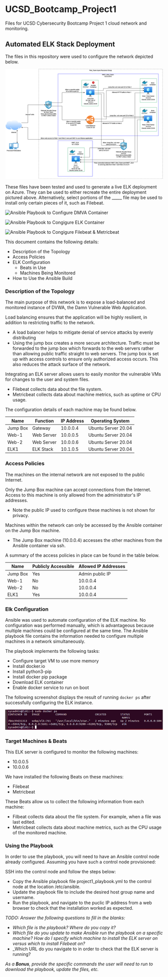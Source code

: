 # UCSD_Bootcamp_Project1
Files for UCSD Cybersecurity Bootcamp Project 1 cloud network and monitoring.

## Automated ELK Stack Deployment

The files in this repository were used to configure the network depicted below.

![alt text](Diagrams/Cloud_Project_Network.drawio.png)

These files have been tested and used to generate a live ELK deployment on Azure. They can be used to either recreate the entire deployment pictured above. Alternatively, select portions of the _____ file may be used to install only certain pieces of it, such as Filebeat.

![Ansible Playbook to Configure DMVA Container](Ansible/my_playbook.yml)

![Ansible Playbook to Congigure ELK Container](Ansible/project1_playbook.yml)

![Ansible Playbook to Congigure Filebeat & Metricbeat](Ansible/filebeat-playbook.yml)

This document contains the following details:
- Description of the Topology
- Access Policies
- ELK Configuration
  - Beats in Use
  - Machines Being Monitored
- How to Use the Ansible Build


### Description of the Topology

The main purpose of this network is to expose a load-balanced and monitored instance of DVWA, the Damn Vulnerable Web Application.

Load balancing ensures that the application will be highly resilient, in addition to restricting traffic to the network.
- A load balancer helps to mitigate denial of service attacks by evenly distributing
- Using the jump box creates a more secure architecture. Traffic must be forwarded to the jump box which forwards to the web servers rather than allowing public traffic straight to web servers. The jump box is set up with access controls to ensure only authorized access occurs. This also reduces the attack surface of the network.

Integrating an ELK server allows users to easily monitor the vulnerable VMs for changes to the user and system files.
- Filebeat collects data about the file system.
- Metricbeat collects data about machine metrics, such as uptime or CPU usage.

The configuration details of each machine may be found below.

| Name     | Function   | IP Address | Operating System    |
|----------|------------|------------|---------------------|
| Jump Box | Gateway    | 10.0.0.4   | Ubuntu Server 20.04 |
| Web-1    | Web Server | 10.0.0.5   | Ubuntu Server 20.04 |
| Web-2    | Web Server | 10.0.0.6   | Ubuntu Server 20.04 |
| ELK1     | ELK Stack  | 10.1.0.5   | Ubuntu Server 20.04 |

### Access Policies

The machines on the internal network are not exposed to the public Internet. 

Only the Jump Box machine can accept connections from the Internet. Access to this machine is only allowed from the administrator's IP addresses.
- Note the public IP used to configure these machines is not shown for privacy.

Machines within the network can only be accessed by the Ansible container on the Jump Box machine.
- The Jump Box machine (10.0.0.4) accesses the other machines from the Ansible container via ssh.

A summary of the access policies in place can be found in the table below.

| Name     | Publicly Accessible | Allowed IP Addresses |
|----------|---------------------|----------------------|
| Jump Box | Yes                 | Admin public IP      |
| Web-1    | No                  | 10.0.0.4             |
| Web-2    | No                  | 10.0.0.4             |
| ELK1     | Yes                 | 10.0.0.4             |

### Elk Configuration

Ansible was used to automate configuration of the ELK machine. No configuration was performed manually, which is advantageous because multiple machines could be configured at the same time. The Ansible playbook file contains the information needed to configure multiple machines in a network simultaneously.

The playbook implements the following tasks:
- Configure target VM to use more memory
- Install docker.io
- Install python3-pip
- Install docker pip package
- Download ELK container
- Enable docker service to run on boot

The following screenshot displays the result of running `docker ps` after successfully configuring the ELK instance.

![alt text](Images/docker_on_elk_vm.PNG)

### Target Machines & Beats
This ELK server is configured to monitor the following machines:
- 10.0.0.5
- 10.0.0.6

We have installed the following Beats on these machines:
- Filebeat
- Metricbeat

These Beats allow us to collect the following information from each machine:
- Filbeat collects data about the file system. For example, when a file was last edited.
- Metricbeat collects data about machine metrics, such as the CPU usage of the monitored machine.

### Using the Playbook
In order to use the playbook, you will need to have an Ansible control node already configured. Assuming you have such a control node provisioned: 

SSH into the control node and follow the steps below:
- Copy the Ansible playbook file project1_playbook.yml to the control node at the location /etc/ansible.
- Update the playbook file to include the desired host group name and username.
- Run the playbook, and navigate to the puclic IP address from a web browser to check that the installation worked as expected.

_TODO: Answer the following questions to fill in the blanks:_
- _Which file is the playbook? Where do you copy it?_
- _Which file do you update to make Ansible run the playbook on a specific machine? How do I specify which machine to install the ELK server on versus which to install Filebeat on?_
- _Which URL do you navigate to in order to check that the ELK server is running?

_As a **Bonus**, provide the specific commands the user will need to run to download the playbook, update the files, etc._

